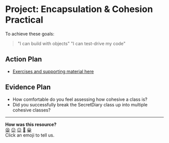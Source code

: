 # Project: Encapsulation & Cohesion Practical

To achieve these goals:
  >"I can build with objects"
  >"I can test-drive my code"

## Action Plan
- [Exercises and supporting material here](https://github.com/makersacademy/skills-workshops/blob/master/practicals/object_oriented_design/encapsulation.md)

## Evidence Plan
  - How comfortable do you feel assessing how cohesive a class is?
  - Did you successfully break the SecretDiary class up into multiple cohesive classes?

<!-- BEGIN GENERATED SECTION DO NOT EDIT -->

---

**How was this resource?**  
[😫](https://airtable.com/shrUJ3t7KLMqVRFKR?prefill_Repository=skills-workshops&prefill_File=practicals/object_oriented_design/object_oriented_1.md&prefill_Sentiment=😫) [😕](https://airtable.com/shrUJ3t7KLMqVRFKR?prefill_Repository=skills-workshops&prefill_File=practicals/object_oriented_design/object_oriented_1.md&prefill_Sentiment=😕) [😐](https://airtable.com/shrUJ3t7KLMqVRFKR?prefill_Repository=skills-workshops&prefill_File=practicals/object_oriented_design/object_oriented_1.md&prefill_Sentiment=😐) [🙂](https://airtable.com/shrUJ3t7KLMqVRFKR?prefill_Repository=skills-workshops&prefill_File=practicals/object_oriented_design/object_oriented_1.md&prefill_Sentiment=🙂) [😀](https://airtable.com/shrUJ3t7KLMqVRFKR?prefill_Repository=skills-workshops&prefill_File=practicals/object_oriented_design/object_oriented_1.md&prefill_Sentiment=😀)  
Click an emoji to tell us.

<!-- END GENERATED SECTION DO NOT EDIT -->
